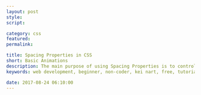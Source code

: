 ```yaml
---
layout: post
style:
script:

category: css
featured:
permalink:

title: Spacing Properties in CSS
short: Basic Animations
description: The main purpose of using Spacing Properties is to control spaces. Does it sound silly? :D <br>The properties help us to control spaces around and inside containers. <br>They're used for both Sizing & Positioning purposes.
keywords: web development, beginner, non-coder, kei nart, free, tutorial, coding, programming, code nart, html, css, spacing properties, padding, margin

date: 2017-08-24 06:10:00
---
```

